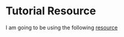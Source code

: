 # Tutorial Resource

I am going to be using the following [resource](https://www.youtube.com/watch?v=M576WGiDBdQ&t=5489s)
